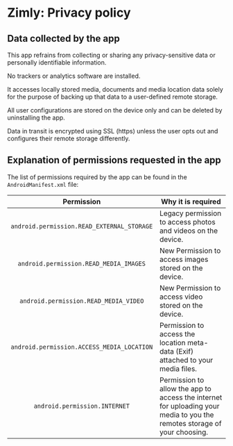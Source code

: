 # Zimly: Privacy policy

## Data collected by the app

This app refrains from collecting or sharing any privacy-sensitive data or personally identifiable information.

No trackers or analytics software are installed.

It accesses locally stored media, documents and media location data solely for the purpose of backing up that data to a user-defined remote storage.

All user configurations are stored on the device only and can be deleted by uninstalling the app.

Data in transit is encrypted using SSL (https) unless the user opts out and configures their remote storage differently.

## Explanation of permissions requested in the app

The list of permissions required by the app can be found in the `AndroidManifest.xml` file:

|                 Permission                 | Why it is required                                                                                                       |
|:------------------------------------------:|--------------------------------------------------------------------------------------------------------------------------|
| `android.permission.READ_EXTERNAL_STORAGE` | Legacy permission to access photos and videos on the device.                                                             |
|   `android.permission.READ_MEDIA_IMAGES`   | New Permission to access images stored on the device.                                                                    |
|   `android.permission.READ_MEDIA_VIDEO`    | New Permission to access video stored on the device.                                                                     |
| `android.permission.ACCESS_MEDIA_LOCATION` | Permission to access the location meta-data (Exif) attached to your media files.                                         |
|       `android.permission.INTERNET`        | Permission to allow the app to access the internet for uploading your media to you the remotes storage of your choosing. |


